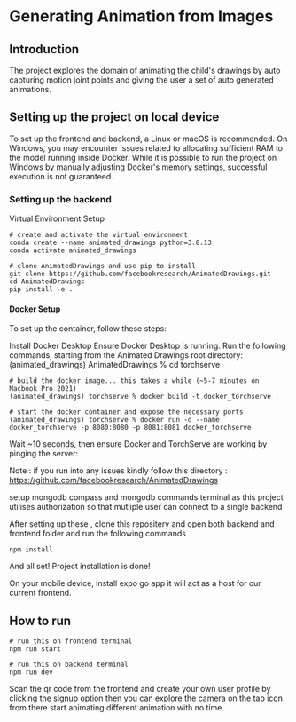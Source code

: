 # Generating Animation from Images

## Introduction

The project explores the domain of animating the child's drawings by auto capturing motion joint points and giving the user a set of auto generated animations. 

## Setting up the project on local device

To set up the frontend and backend, a Linux or macOS is recommended. On Windows, you may encounter issues related to allocating sufficient RAM to the model running inside Docker. While it is possible to run the project on Windows by manually adjusting Docker's memory settings, successful execution is not guaranteed.

### Setting up the backend
Virtual Environment Setup

    # create and activate the virtual environment
    conda create --name animated_drawings python=3.8.13
    conda activate animated_drawings

    # clone AnimatedDrawings and use pip to install
    git clone https://github.com/facebookresearch/AnimatedDrawings.git
    cd AnimatedDrawings
    pip install -e .


#### Docker Setup

To set up the container, follow these steps:

Install Docker Desktop
Ensure Docker Desktop is running.
Run the following commands, starting from the Animated Drawings root directory:
    (animated_drawings) AnimatedDrawings % cd torchserve

    # build the docker image... this takes a while (~5-7 minutes on Macbook Pro 2021)
    (animated_drawings) torchserve % docker build -t docker_torchserve .

    # start the docker container and expose the necessary ports
    (animated_drawings) torchserve % docker run -d --name docker_torchserve -p 8080:8080 -p 8081:8081 docker_torchserve
Wait ~10 seconds, then ensure Docker and TorchServe are working by pinging the server:


Note : if you run into any issues kindly follow this directory : https://github.com/facebookresearch/AnimatedDrawings

setup mongodb compass and mongodb commands terminal as this project utilises authorization so that mutliple user can connect to a single backend 

After setting up these , clone this repositery and open both backend and frontend folder and run the following commands

    npm install
    
And all set! Project installation is done!

On your mobile device, install expo go app it will act as a host for our current frontend. 

## How to run

    # run this on frontend terminal 
    npm run start 

    # run this on backend terminal 
    npm run dev

Scan the qr code from the frontend and create your own user profile by clicking the signup option then you can explore the camera on the tab icon from there start animating different animation with no time.
